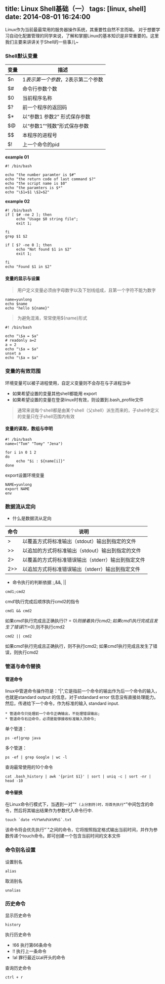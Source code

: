 title: Linux Shell基础（一）
tags: [linux, shell]
date: 2014-08-01 16:24:00
---

Linux作为当前最最常用的服务器操作系统，其重要性自然不言而喻。 对于想要学习自动化配置管理的同学来说，了解和掌握Linux的基本知识是非常重要的。这里我们主要来讲讲关于Shell的一些事儿~
<!-- more -->

### Shell默认变量

| 变量| 描述           |
| ---| ------------- |
| $n | $1表示第一个参数，$2表示第二个参数  |  
| $# | 命令行参数个数    |
| $0 | 当前程序名称      |
| $? | 前一个程序的返回码|
| $* | 以“参数1 参数2” 形式保存参数|
| $@ | 以“参数1”“残数”形式保存参数|
| $$ | 本程序的进程号|
| $! | 上一个命令的pid|

__example 01__

```
#! /bin/bash

echo "the number paramter is $#"
echo "the return code of last command $?"
echo "the script name is $0"
echo "the paramters is $*"
echo "\$1=$1 \$2=$2"
```

__example 02__

```
#! /bin/bash
if [ $# -ne 2 ]; then
     echo "Usage $0 string file";
     exit 1;

fi
grep $1 $2

if [ $? -ne 0 ]; then
     echo "Not found $1 in $2"
     exit 1;

fi
echo "Found $1 in $2"

```


#### 变量的显示与设置

>用户定义变量必须由字母数字以及下划线组成，且第一个字符不能为数字

```
name=yunlong
echo $name
echo "hello ${name}"
```

>为避免混淆，常常使用${name}形式

```
#! /bin/bash

echo "\$a = $a"
# readonly a=2
a = 2
echo "\$a = $a"
unset a
echo "\$a = $a"
```

### 变量的有效范围

环境变量可以被子进程使用，自定义变量则不会存在与子进程当中

* 如果希望设置的变量其他shell都能用 export
* 如果希望设置的变量在登录linux时有效，则设置到.bash_profile文件

> 通常来说每个shell都是由某个shell（父shell）派生而来的，子shell中定义的变量只在子shell范围内有效

#### 变量的读取，数组与申明

```
#! /bin/bash
name=("Tom" "Tomy" "Jena")

for i in 0 1 2
do
     echo "$i : ${name[i]}"
done
```

export设置环境变量


```
NAME=yunlong
export NAME
env
```

### 数据流从定向

* 什么是数据流从定向

| 命令    | 说明 |
|--------|---------------------------------------------|
| >      | 以覆盖方式将标准输出（stdout）输出到指定的文件      |
| >>     | 以追加的方式将标准输出（stdout）输出到指定的文件    |
| 2>     | 以覆盖的方式将标准错误输出（stderr）输出到指定文件  |
| 2>>    | 以追加方式将标准错误输出（stderr）输出到指定文件    |




* 命令执行的判断依据 ;,&&, ||

```
cmd1;cmd2
```

cmd1执行完成后顺序执行cmd2的指令

```
cmd1 && cmd2
```
如果cmd1执行完成且正确执行($?=0) 则接着执行cmd2; 如果cmd1执行完成且发生了错误($?!=0),则不执行cmd2

```
cmd2 || cmd2
```

如果cmd1执行完成且正确执行，则不执行cmd2; 如果cmd1执行完成且发生了错误，则执行cmd2

### 管道与命令替换

#### 管道命令

linux中管道命令操作符是："|",它是指前一个命令的输出作为后一个命令的输入，也就是standard output 的信息，对于stdandard
error 信息没有直接处理能力。然后，传递给下一个命令，作为标准的输入 standard input.

```
* 管道命令只处理前一个命令正确输出，不处理错误输出;
* 管道命令右边命令，必须是能够接收标准输入流命令;
```

单个管道：

```
ps -ef|grep java
```

多个管道：

```
ps -ef | grep Google | wc -l
```

查询最常使用的10个命令

```
cat .bash_history | awk '{print $1}' | sort | uniq -c | sort -nr | head -10
```

#### 命令替换

在Linux命令行模式下，当遇到一对“`” (上分割符)时，将首先执行“`”中间包含的命令，然后将其输出结果作为参数代入命令行中.

```
touch `date +%Y%m%d%k%M%S`.txt
```

该命令将会优先执行"`"之间的命令，它将按照指定格式输出当前时间，并作为参数传递个touch命令。即可创建一个包含当前时间的文本文件

### 命令别名设置

设置别名

```
alias
```

取消别名

```
unalias
```

### 历史命令

显示历史命令

```
history
```

执行历史命令

* !66 执行第66条命令
* !! 执行上一条命令
* !al 罪行最近以al开头的命令


查询历史命令

```
ctrl + r
```
